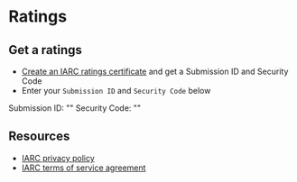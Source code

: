# Ratings

## Get a ratings

* [Create an IARC ratings certificate](https://www.globalratings.com/IARCProdRating/Submission.aspx) and get a Submission ID and Security Code
* Enter your `Submission ID` and `Security Code` below

Submission ID: ""
Security Code: ""

## Resources

* [IARC privacy policy](https://www.globalratings.com/IARCPRODClient/privacypolicy.aspx)
* [IARC terms of service agreement](https://www.globalratings.com/IARCPRODClient/termsofuse.aspx)